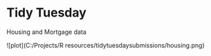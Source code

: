 # Tidy Tuesday
Housing and Mortgage data



![plot](C:/Projects/R resources/tidytuesdaysubmissions/housing.png)